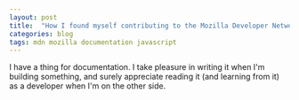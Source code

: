 ```yaml
---
layout: post
title:  "How I found myself contributing to the Mozilla Developer Network"
categories: blog
tags: mdn mozilla documentation javascript
---
```

I have a thing for documentation. I take pleasure in writing it when I'm building something, and surely appreciate reading it (and learning from it) as a developer when I'm on the other side. 
<!--tomb-->